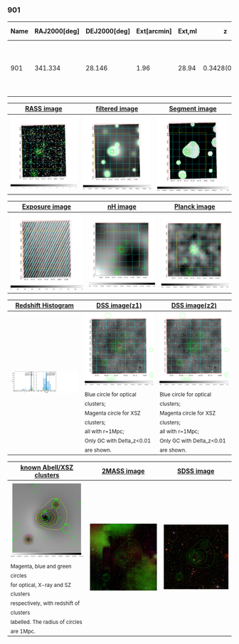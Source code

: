 <div STYLE="page-break-after: always;"></div>

### 901

|Name|RAJ2000[deg]|DEJ2000[deg] |Ext[arcmin]| Ext,ml | z | z_src| C|GC(XSZ,Delta_z<0.01)| GC(OPT,Delta_z<0.01)|GC| R_sig[arcmin] | R500[arcmin] | R500[Mpc]| CRsig[c/s] | CR500[c/s] |L500[1E44 erg/s]|F500[1E-12 erg/s/cm^2]| M500[1E14 Msun]|Tx[keV]|Cnt_sig|Beta|Rc[arcmin]|Comment|Alias|
|---|---|---|---|---|---|------|---|--------|---------|----------|---|---|---|---|---|---|---|---|---|---|---|---|---|---|
|901| 341.334| 28.146| 1.96| 28.94| 0.3428(0.005)| z1, z_xsz| B| Tar| -| C, F20, N, PSZ2, SPI, Tar, W| 6.850| 4.146| 1.212| 0.107(0.027)| 0.101(0.025)| 7.557(0.900)| 1.923(0.229)| 7.24(0.39)| 8.15(0.28)| 54.4| 0.905(-0.111+0.068)| 4.229(-0.671+0.534)| -| k208|

|[RASS image](../image/901/901_img.pdf)|[filtered image](../image/901/901_fil.pdf)|[Segment image](../image/901/901_seg.pdf)|
|-------------------|--------------------|-------------------|
| <img src="../image/901/901_img.png" width="300">  | <img src="../image/901/901_fil.png" width="300">   | <img src="../image/901/901_seg.png" width="300">  |

|[Exposure image](../image/901/901_mex.pdf)| [nH image](../image/901/901_nh.pdf)| [Planck image](../image/901/901_p.pdf)|
|-------------------|--------------------|-------------------|
|<img src="../image/901/901_mex.png" width="300">   | <img src="../image/901/901_nh.png" width="300">    | <img src="../image/901/901_p.png" width="300"> |

|[Redshift Histogram](../image/901/901_zg.pdf) | [DSS image(z1)](../image/901/901_dss_z1.pdf)      |  [DSS image(z2)](../image/901/901_dss_z2.pdf)    |
|-------------------|--------------------|-------------------|
|<img src="../image/901/901_zg.png" width="300"> |<img src="../image/901/901_dss_z1.png" width="300"> <sub><br>Blue circle for optical clusters; <br>Magenta circle for XSZ clusters; <br>all with r=1Mpc; <br>Only GC with Delta_z<0.01 are shown. </sub>| <img src="../image/901/901_dss_z2.png" width="300"><sub><br>Blue circle for optical clusters; <br>Magenta circle for XSZ clusters; <br>all with r=1Mpc; <br>Only GC with Delta_z<0.01 are shown. </sub> |

|[known Abell/XSZ clusters](../image/901/901_gc.pdf) | [2MASS image](../image/901/901_2mass.pdf)      |[SDSS image](../image/901/901_sdss.pdf)   |
|-------------------|-------------------|-------------------|
|<img src=../image/901/901_gc.png width="300"> <br><sub>Magenta, blue and green circles <br>for optical, X-ray and SZ clusters <br>respectively, with redshift of clusters <br>labelled. The radius of circles <br>are 1Mpc.</sub>|<img src="../image/901/901_2mass.png" width="300">  | <img src="../image/901/901_sdss.png" width="300">  |




